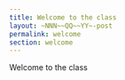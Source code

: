 ```yaml
---
title: Welcome to the class
layout: ~NNN~~QQ~~YY~-post
permalink: welcome
section: welcome
---
```


Welcome to the class



